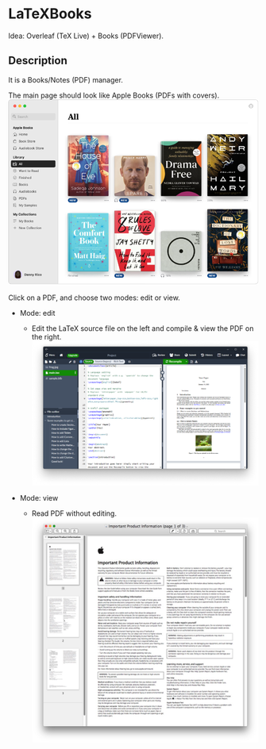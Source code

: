 # LaTeXBooks
Idea: Overleaf (TeX Live) + Books (PDFViewer).

## Description
It is a Books/Notes (PDF) manager.

The main page should look like Apple Books (PDFs with covers).
![apple-books](./Figures/apple-books.png)


Click on a PDF, and choose two modes: edit or view.

- Mode: edit
  - Edit the LaTeX source file on the left and compile & view the PDF on the right.
    ![overleaf](./Figures/overleaf.png)

- Mode: view
  - Read PDF without editing.
    ![preview-pdf](./Figures/preview-pdf.png)
